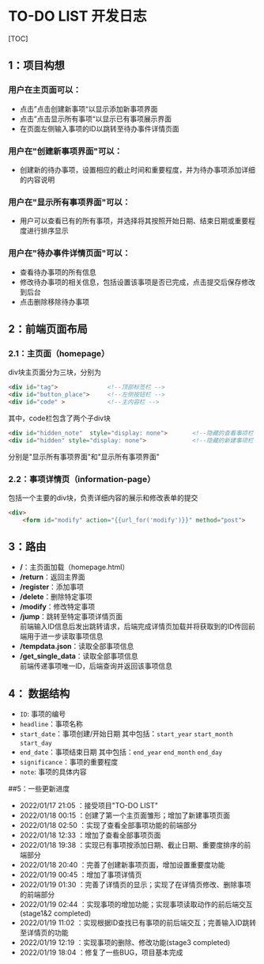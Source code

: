 # TO-DO LIST 开发日志

[TOC]

## 1：项目构想

### 用户在主页面可以：

* 点击”点击创建新事项“以显示添加新事项界面
* 点击”点击显示所有事项“以显示已有事项展示界面
* 在页面左侧输入事项的ID以跳转至待办事件详情页面

### 用户在"创建新事项界面"可以：

* 创建新的待办事项，设置相应的截止时间和重要程度，并为待办事项添加详细的内容说明

### 用户在"显示所有事项界面"可以：

* 用户可以查看已有的所有事项，并选择将其按照开始日期、结束日期或重要程度进行排序显示

### 用户在"待办事件详情页面"可以：

* 查看待办事项的所有信息
* 修改待办事项的相关信息，包括设置该事项是否已完成，点击提交后保存修改到后台
* 点击删除移除待办事项

## 2：前端页面布局

### 2.1：主页面（homepage）

div块主页面分为三块，分别为

```html
<div id="tag">              <!--顶部标签栏 -->
<div id="button_place">     <!--左侧按钮栏 -->
<div id="code" >			<!--主内容栏 -->
```

其中，code栏包含了两个子div块

```html
<div id="hidden_note"  style="display: none">       <!--隐藏的查看事项栏 -->
<div id="hidden" style="display: none">    			<!--隐藏的新建事项栏 -->
```
分别是"显示所有事项界面"和"显示所有事项界面"


### 2.2：事项详情页（information-page）

包括一个主要的div块，负责详细内容的展示和修改表单的提交

```html
<div>
    <form id="modify" action="{{url_for('modify')}}" method="post">
```

## 3：路由

* **/**：主页面加载（homepage.html）
* **/return**：返回主界面
* **/register**：添加事项
* **/delete**：删除特定事项
* **/modify**：修改特定事项
* **/jump**：跳转至特定事项详情页面 \
前端输入ID信息后发出跳转请求，后端完成详情页加载并将获取到的ID传回前端用于进一步读取事项信息
* **/tempdata.json**：读取全部事项信息
* **/get_single_data**：读取全部事项信息 \
前端传递事项唯一ID，后端查询并返回该事项信息

## 4： 数据结构

* `ID`: 事项的编号
* `headline`：事项名称
* `start_date`：事项创建/开始日期          其中包括：`start_year` `start_month` `start_day`
* `end_date`：事项结束日期                       其中包括：`end_year` `end_month` `end_day`
* `significance`：事项的重要程度
* `note`: 事项的具体内容

##5：一些更新进度

* 2022/01/17 21:05 ：接受项目"TO-DO LIST"
* 2022/01/18 00:15 ：创建了第一个主页面雏形；增加了新建事项页面
* 2022/01/18 02:50 ：实现了查看全部事项功能的前端部分
* 2022/01/18 12:33 ：增加了查看全部事项页面
* 2022/01/18 19:38 ：实现已有事项按添加日期、截止日期、重要度排序的前端部分
* 2022/01/18 20:40 ：完善了创建新事项页面，增加设置重要度功能
* 2022/01/19 00:45 ：增加了事项详情页
* 2022/01/19 01:30 ：完善了详情页的显示；实现了在详情页修改、删除事项的前端部分
* 2022/01/19 02:44 ：实现事项的增加功能；实现事项读取动作的前后端交互(stage1&2 completed)
* 2022/01/19 11:02 ：实现根据ID查找已有事项的前后端交互；完善输入ID跳转至详情页的功能
* 2022/01/19 12:19 ：实现事项的删除、修改功能(stage3 completed)
* 2022/01/19 18:04 ：修复了一些BUG，项目基本完成